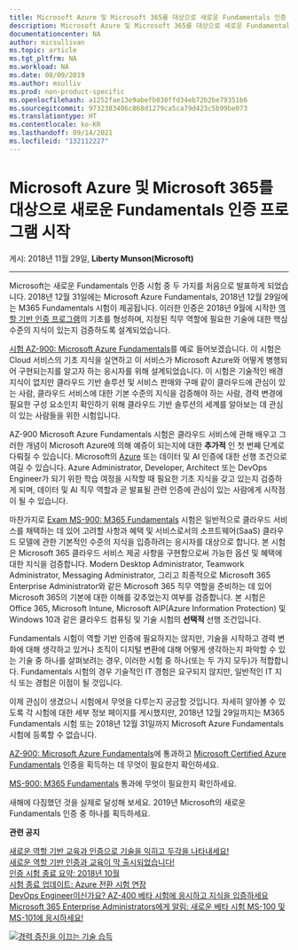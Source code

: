 ```yaml
---
title: Microsoft Azure 및 Microsoft 365를 대상으로 새로운 Fundamentals 인증 프로그램 시작 | Microsoft Docs
description: Microsoft Azure 및 Microsoft 365를 대상으로 새로운 Fundamentals 인증 프로그램 시작
documentationcenter: NA
author: micsullivan
ms.topic: article
ms.tgt_pltfrm: NA
ms.workload: NA
ms.date: 08/09/2019
ms.author: msulliv
ms.prod: non-product-specific
ms.openlocfilehash: a1252fae13e9abefb030ffd34eb72b2be79351b6
ms.sourcegitcommit: 9732383406c868d1279ca5ca79d423c5b99be073
ms.translationtype: HT
ms.contentlocale: ko-KR
ms.lasthandoff: 09/14/2021
ms.locfileid: "132112227"
---
```

# <a name="our-new-fundamentals-certification-program-launches-with-microsoft-azure-and-microsoft-365"></a>Microsoft Azure 및 Microsoft 365를 대상으로 새로운 Fundamentals 인증 프로그램 시작

게시: 2018년 11월 29일, **Liberty Munson(Microsoft)**

___

Microsoft는 새로운 Fundamentals 인증 시험 중 두 가지를 처음으로 발표하게 되었습니다. 2018년 12월 31일에는 Microsoft Azure Fundamentals, 2018년 12월 29일에는 M365 Fundamentals 시험이 제공됩니다. 이러한 인증은 2018년 9월에 시작한 [역할 기반 인증 프로그램](https://www.microsoft.com/learning/browse-new-certification.aspx)의 기초를 형성하며, 지정된 직무 역할에 필요한 기술에 대한 핵심 수준의 지식이 있는지 검증하도록 설계되었습니다.

[시험 AZ-900: Microsoft Azure Fundamentals](https://www.microsoft.com/learning/exam-AZ-900.aspx)를 예로 들어보겠습니다. 이 시험은 Cloud 서비스의 기초 지식을 실연하고 이 서비스가 Microsoft Azure와 어떻게 병행되어 구현되는지를 알고자 하는 응시자를 위해 설계되었습니다. 이 시험은 기술적인 배경 지식이 없지만 클라우드 기반 솔루션 및 서비스 판매와 구매 같이 클라우드에 관심이 있는 사람, 클라우드 서비스에 대한 기본 수준의 지식을 검증해야 하는 사람, 경력 변경에 필요한 구성 요소인지 확인하기 위해 클라우드 기반 솔루션의 세계를 알아보는 데 관심이 있는 사람들을 위한 시험입니다.

AZ-900 Microsoft Azure Fundamentals 시험은 클라우드 서비스에 관해 배우고 그러한 개념이 Microsoft Azure에 의해 예증이 되는지에 대한 **추가적** 인 첫 번째 단계로 다뤄질 수 있습니다. Microsoft의 [Azure](https://www.microsoft.com/learning/azure-exams.aspx) 또는 데이터 및 AI 인증에 대한 선행 조건으로 여길 수 있습니다. Azure Administrator, Developer, Architect 또는 DevOps Engineer가 되기 위한 학습 여정을 시작할 때 필요한 기초 지식을 갖고 있는지 검증하게 되며, 데이터 및 AI 직무 역할과 곧 발표될 관련 인증에 관심이 있는 사람에게 시작점이 될 수 있습니다.

마찬가지로 [Exam MS-900: M365 Fundamentals](https://www.microsoft.com/learning/exam-MS-900.aspx) 시험은 일반적으로 클라우드 서비스를 채택하는 데 있어 고려할 사항과 혜택 및 서비스로서의 소프트웨어(SaaS) 클라우드 모델에 관한 기본적인 수준의 지식을 입증하려는 응시자를 대상으로 합니다. 본 시험은 Microsoft 365 클라우드 서비스 제공 사항을 구현함으로써 가능한 옵션 및 혜택에 대한 지식을 검증합니다. Modern Desktop Administrator, Teamwork Administrator, Messaging Administrator, 그리고 최종적으로 Microsoft 365 Enterprise Administrator와 같은 Microsoft 365 직무 역할을 준비하는 데 있어 Microsoft 365의 기본에 대한 이해를 갖추었는지 여부를 검증합니다. 본 시험은 Office 365, Microsoft Intune, Microsoft AIP(Azure Information Protection) 및 Windows 10과 같은 클라우드 컴퓨팅 및 기술 시험의 **선택적** 선행 조건입니다.

Fundamentals 시험이 역할 기반 인증에 필요하지는 않지만, 기술을 시작하고 경력 변화에 대해 생각하고 있거나 조직이 디지털 변환에 대해 어떻게 생각하는지 파악할 수 있는 기술 중 하나를 살펴보려는 경우, 이러한 시험 중 하나(또는 두 가지 모두)가 적합합니다. Fundamentals 시험의 경우 기술적인 IT 경험은 요구되지 않지만, 일반적인 IT 지식 또는 경험은 이점이 될 것입니다.

이제 관심이 생겼으니 시험에서 무엇을 다루는지 궁금할 것입니다. 자세히 알아볼 수 있도록 각 시험에 대한 세부 정보 페이지를 게시했지만, 2018년 12월 29일까지는 M365 Fundamentals 시험 또는 2018년 12월 31일까지 Microsoft Azure Fundamentals 시험에 등록할 수 없습니다.

[AZ-900: Microsoft Azure Fundamentals](https://www.microsoft.com/learning/exam-AZ-900.aspx)에 통과하고 [Microsoft Certified Azure Fundamentals](https://www.microsoft.com/learning/azure-fundamentals.aspx) 인증을 획득하는 데 무엇이 필요한지 확인하세요.

[MS-900: M365 Fundamentals](https://www.microsoft.com/learning/exam-MS-900.aspx) 통과에 무엇이 필요한지 확인하세요.

새해에 다짐했던 것을 실제로 달성해 보세요. 2019년 Microsoft의 새로운 Fundamentals 인증 중 하나를 획득하세요.

**관련 공지**

[새로운 역할 기반 교육과 인증으로 기술을 익히고 두각을 나타내세요!](https://www.microsoft.com/en-us/learning/community-blog-post.aspx?BlogId=8&Id=375161)   
[새로운 역할 기반 인증과 교육이 막 출시되었습니다!](https://www.microsoft.com/en-us/learning/community-blog-post.aspx?BlogId=8&Id=375159)   
[인증 시험 종료 요약: 2018년 10월](https://www.microsoft.com/en-us/learning/community-blog-post.aspx?BlogId=8&Id=375158)   
[시험 종료 업데이트: Azure 전환 시험 연장](https://www.microsoft.com/en-us/learning/community-blog-post.aspx?BlogId=8&Id=375172)   
[DevOps Engineer이신가요? AZ-400 베타 시험에 응시하고 지식을 입증하세요](https://www.microsoft.com/en-us/learning/community-blog-post.aspx?BlogId=8&Id=375170)   
[Microsoft 365 Enterprise Administrators에게 알림: 새로운 베타 시험 MS-100 및 MS-101에 응시하세요!](https://www.microsoft.com/en-us/learning/community-blog-post.aspx?BlogId=8&Id=375171)


[![경력 증진을 이끄는 기술 습득](images/microsoft-certified-banner.png)](https://www.microsoft.com/learning/azure-training-certification.aspx?WT.icid=mva_bnr_lexawareness_usen_asi_rightrail_oct2017)